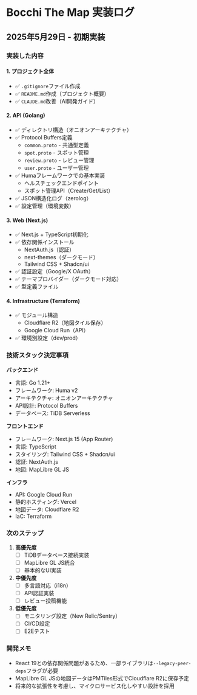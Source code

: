 # Bocchi The Map 実装ログ

## 2025年5月29日 - 初期実装

### 実装した内容

#### 1. プロジェクト全体
- ✅ `.gitignore`ファイル作成
- ✅ `README.md`作成（プロジェクト概要）
- ✅ `CLAUDE.md`改善（AI開発ガイド）

#### 2. API (Golang)
- ✅ ディレクトリ構造（オニオンアーキテクチャ）
- ✅ Protocol Buffers定義
  - `common.proto` - 共通型定義
  - `spot.proto` - スポット管理
  - `review.proto` - レビュー管理
  - `user.proto` - ユーザー管理
- ✅ Humaフレームワークでの基本実装
  - ヘルスチェックエンドポイント
  - スポット管理API（Create/Get/List）
- ✅ JSON構造化ログ（zerolog）
- ✅ 設定管理（環境変数）

#### 3. Web (Next.js)
- ✅ Next.js + TypeScript初期化
- ✅ 依存関係インストール
  - NextAuth.js（認証）
  - next-themes（ダークモード）
  - Tailwind CSS + Shadcn/ui
- ✅ 認証設定（Google/X OAuth）
- ✅ テーマプロバイダー（ダークモード対応）
- ✅ 型定義ファイル

#### 4. Infrastructure (Terraform)
- ✅ モジュール構造
  - Cloudflare R2（地図タイル保存）
  - Google Cloud Run（API）
- ✅ 環境別設定（dev/prod）

### 技術スタック決定事項

**バックエンド**
- 言語: Go 1.21+
- フレームワーク: Huma v2
- アーキテクチャ: オニオンアーキテクチャ
- API設計: Protocol Buffers
- データベース: TiDB Serverless

**フロントエンド**
- フレームワーク: Next.js 15 (App Router)
- 言語: TypeScript
- スタイリング: Tailwind CSS + Shadcn/ui
- 認証: NextAuth.js
- 地図: MapLibre GL JS

**インフラ**
- API: Google Cloud Run
- 静的ホスティング: Vercel
- 地図データ: Cloudflare R2
- IaC: Terraform

### 次のステップ

1. **高優先度**
   - [ ] TiDBデータベース接続実装
   - [ ] MapLibre GL JS統合
   - [ ] 基本的なUI実装

2. **中優先度**
   - [ ] 多言語対応（i18n）
   - [ ] API認証実装
   - [ ] レビュー投稿機能

3. **低優先度**
   - [ ] モニタリング設定（New Relic/Sentry）
   - [ ] CI/CD設定
   - [ ] E2Eテスト

### 開発メモ

- React 19との依存関係問題があるため、一部ライブラリは`--legacy-peer-deps`フラグが必要
- MapLibre GL JSの地図データはPMTiles形式でCloudflare R2に保存予定
- 将来的な拡張性を考慮し、マイクロサービス化しやすい設計を採用